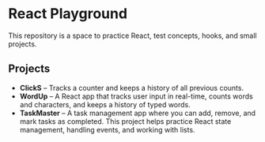 # React Playground

This repository is a space to practice React, test concepts, hooks, and small projects.

## Projects

- **ClickS** – Tracks a counter and keeps a history of all previous counts.
- **WordUp** – A React app that tracks user input in real-time, counts words and characters, and keeps a history of typed words.
- **TaskMaster** – A task management app where you can add, remove, and mark tasks as completed. This project helps practice React state management, handling events, and working with lists.

